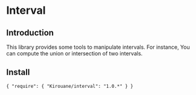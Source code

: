 Interval
======

Introduction
------------
This library provides some tools to manipulate intervals. For instance, You can compute the union or intersection of two intervals. 


Install
------

`{
    "require": {
        "Kirouane/interval": "1.0.*"
    }
}`